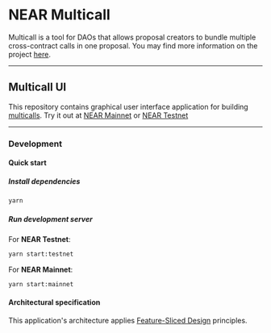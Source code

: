 # NEAR Multicall

Multicall is a tool for DAOs that allows proposal creators to bundle multiple cross-contract calls in one proposal.
You may find more information on the project [here](https://github.com/near-multicall/contracts).

---

## Multicall UI

This repository contains graphical user interface application for building [multicalls](https://github.com/near-multicall/contracts).
Try it out at [NEAR Mainnet](https://multicall.app) or [NEAR Testnet](https://testnet.multicall.app)

---

### Development

#### Quick start

##### Install dependencies

```sh
yarn
```

##### Run development server

For **NEAR Testnet**:

```sh
yarn start:testnet
```

For **NEAR Mainnet**:

```sh
yarn start:mainnet
```

#### Architectural specification

This application's architecture applies [Feature-Sliced Design](https://Feature-Sliced.Design/) principles.
